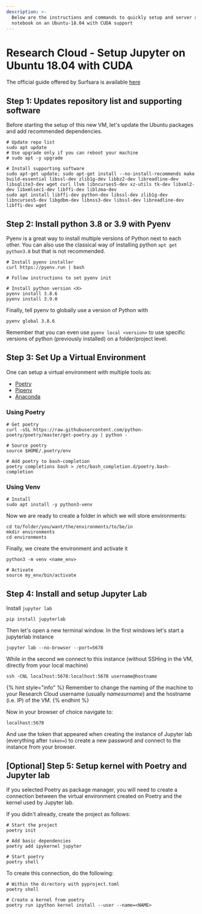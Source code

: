 ```yaml
---
description: >-
  Below are the instructions and commands to quickly setup and server a jupyter
  notebook on an Ubuntu-18.04 with CUDA support
---
```


# Research Cloud - Setup Jupyter on Ubuntu 18.04 with CUDA

The official guide offered by Surfsara is available [here](https://servicedesk.surfsara.nl/wiki/display/WIKI/RC+plugin+CUDA)

## Step 1: Updates repository list and supporting software

Before starting the setup of this new VM, let's update the Ubuntu packages and add recommended dependencies.

```
# Update repo list
sudo apt update
# Use upgrade only if you can reboot your machine
# sudo apt -y upgrade

# Install supporting software
sudo apt-get update; sudo apt-get install --no-install-recommends make build-essential libssl-dev zlib1g-dev libbz2-dev libreadline-dev libsqlite3-dev wget curl llvm libncurses5-dev xz-utils tk-dev libxml2-dev libxmlsec1-dev libffi-dev liblzma-dev
sudo apt install libffi-dev python-dev libssl-dev zlib1g-dev libncurses5-dev libgdbm-dev libnss3-dev libssl-dev libreadline-dev libffi-dev wget
```

## Step 2: Install python 3.8 or 3.9 with Pyenv

Pyenv is a great way to install multiple versions of Python next to each other. You can also use the classical way of installing python  `apt get python3.8` but that is not recommended.

```
# Install pyenv installer
curl https://pyenv.run | bash

# Follow instructions to set pyenv init

# Install python version <X>
pyenv install 3.8.6 
pyenv install 3.9.0
```

Finally, tell pyenv to globally use a version of Python with&#x20;

```
pyenv global 3.8.6
```

Remember that you can even use `pyenv local <version>` to use specific versions of python (previously installed) on a folder/project level.

## Step 3: Set Up a Virtual Environment

One can setup a virtual environment with multiple tools as:

* [Poetry](https://python-poetry.org)
* [Pipenv](https://docs.python-guide.org/dev/virtualenvs/)
* [Anaconda](https://www.anaconda.com/products/individual)

### Using Poetry

```
# Get poetry
curl -sSL https://raw.githubusercontent.com/python-poetry/poetry/master/get-poetry.py | python -

# Source poetry
source $HOME/.poetry/env

# Add poetry to bash-completion
poetry completions bash > /etc/bash_completion.d/poetry.bash-completion
```

### Using Venv

```
# Install
sudo apt install -y python3-venv
```

Now we are ready to create a folder in which we will store environments:&#x20;

```
cd to/folder/you/want/the/environments/to/be/in
mkdir environments
cd environments
```

Finally, we create the environment and activate it

```
python3 -m venv <name_env>

# Activate
source my_env/bin/activate
```

## Step 4: Install and setup Jupyter Lab

Install `jupyter lab`

```
pip install jupyterlab
```

Then let's open a new terminal window. In the first windows let's start a jupyterlab instance

```
jupyter lab --no-browser --port=5678
```

While in the second we connect to this instance (without SSHing in the VM, directly from your local machine)

```
ssh -CNL localhost:5678:localhost:5678 username@hostname
```

{% hint style="info" %}
Remember to change the naming of the machine to your Research Cloud username (usually  _namesurname_) and the hostname (i.e. IP) of the VM.
{% endhint %}

Now in your browser of choice navigate to:

```
localhost:5678
```

And use the token that appeared when creating the instance of Jupyter lab (everything after `token=`) to create a new password and connect to the instance from your browser.

## \[Optional] Step 5: Setup kernel with Poetry and Jupyter lab

If you selected Poetry as package manager, you will need to create a connection between the virtual environment created on Poetry and the kernel used by Jupyter lab.

If you didn't already, create the project as follows:

```
# Start the project
poetry init

# Add basic dependencies
poetry add ipykernel jupyter

# Start poetry
poetry shell
```

To create this connection, do the following:

```
# Within the directory with pyproject.toml
poetry shell

# Create a kernel from poetry
poetry run ipython kernel install --user --name=<NAME>
```

